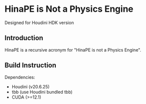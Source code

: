 # HinaPE is Not a Physics Engine

Designed for Houdini HDK version

## Introduction

HinaPE is a recursive acronym for "HinaPE is not a Physics Engine". 

## Build Instruction

Dependencies:
- Houdini (v20.6.25)
- tbb (use Houdini bundled tbb)
- CUDA (>=12.1)
